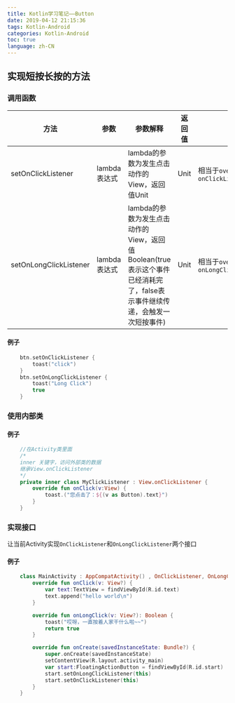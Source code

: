 ```yaml
---
title: Kotlin学习笔记——Button
date: 2019-04-12 21:15:36
tags: Kotlin-Android
categories: Kotlin-Android
toc: true
language: zh-CN
---
```


## 实现短按长按的方法
### 调用函数
| 方法                   | 参数         | 参数解释                                                                                                                 | 返回值 | 备注                                             |
|------------------------|--------------|--------------------------------------------------------------------------------------------------------------------------|--------|--------------------------------------------------|
| setOnClickListener     | lambda表达式 | lambda的参数为发生点击动作的View，返回值Unit                                                                             | Unit   | 相当于`override fun onClickListener(v:View)`     |
| setOnLongClickListener | lambda表达式 | lambda的参数为发生点击动作的View，返回值Boolean(true表示这个事件已经消耗完了，false表示事件继续传递，会触发一次短按事件) | Unit   | 相当于`override fun onLongClick(v:View):Boolean` |
#### 例子
```kotlin
    btn.setOnClickListener {
        toast("click")
    }
    btn.setOnLongClickListener {
        toast("Long Click")
        true
    }
```
### 使用内部类
#### 例子
```kotlin
    //在Activity类里面
    /*
    inner 关键字，访问外部类的数据
    继承View.onClickListener
    */
    private inner class MyClickListener : View.onClickListener {
        override fun onClick(v:View) {
            toast.("您点击了：${(v as Button).text}")
        }
    }
```
### 实现接口
让当前Activity实现`OnClickListener`和`OnLongClickListener`两个接口
#### 例子
```kotlin
    class MainActivity : AppCompatActivity() , OnClickListener, OnLongClickListener {
        override fun onClick(v: View?) {
            var text:TextView = findViewById(R.id.text)
            text.append("hello world\n")
        }

        override fun onLongClick(v: View?): Boolean {
            toast("哎呀，一直按着人家干什么啦~~")
            return true
        }

        override fun onCreate(savedInstanceState: Bundle?) {
            super.onCreate(savedInstanceState)
            setContentView(R.layout.activity_main)
            var start:FloatingActionButton = findViewById(R.id.start)
            start.setOnLongClickListener(this)
            start.setOnClickListener(this)
        }
    } 
```
